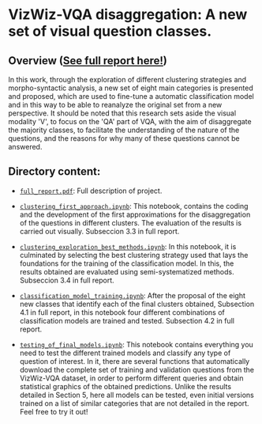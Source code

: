 # VizWiz-VQA disaggregation: A new set of visual question classes.


## Overview ([See full report here!](full_report.pdf))
In this work, through the exploration of different clustering strategies and morpho-syntactic analysis, a new set of eight main categories is presented and proposed, which are used to fine-tune a automatic classification model and in this way to be able to reanalyze the original set from a new perspective. It should be noted that this research sets aside the visual modality 'V', to focus on the 'QA' part of VQA, with the aim of disaggregate the majority classes, to facilitate the understanding of the nature of the questions, and the reasons for why many of these questions cannot be answered.

## Directory content:

* [`full_report.pdf`](full_report.pdf): Full description of project.

* [`clustering_first_approach.ipynb`](clustering_first_approach.ipynb): This notebook, contains the coding and the development of the first approximations for the disaggregation of the questions in different clusters. The evaluation of the results is carried out visually. Subseccion 3.3 in full report.

* [`clustering_exploration_best_methods.ipynb`](clustering_exploration_best_methods.ipynb): In this notebook, it is culminated by selecting the best clustering strategy used that lays the foundations for the training of the classification model. In this, the results obtained are evaluated using semi-systematized methods. Subseccion 3.4 in full report.

* [`classification_model_training.ipynb`](classification_model_training.ipynb): After the proposal of the eight new classes that identify each of the final clusters obtained, Subsection 4.1 in full report, in this notebook four different combinations of classification models are trained and tested. Subsection 4.2 in full report. 

* [`testing_of_final_models.ipynb`](testing_of_final_models.ipynb): This notebook contains everything you need to test the different trained models and classify any type of question of interest. In it, there are several functions that automatically download the complete set of training and validation questions from the VizWiz-VQA dataset, in order to perform different queries and obtain statistical graphics of the obtained predictions. Unlike the results detailed in Section 5, here all models can be tested, even initial versions trained on a list of similar categories that are not detailed in the report. Feel free to try it out!